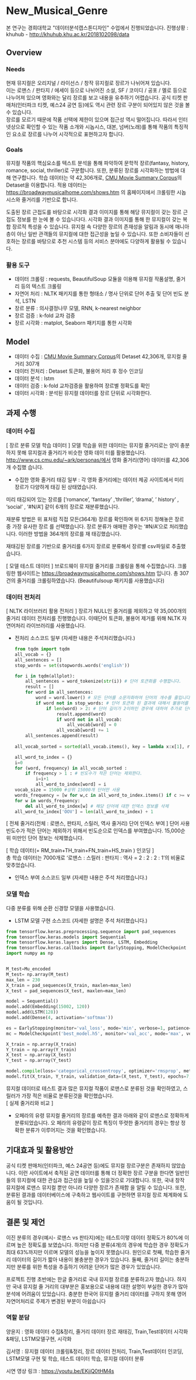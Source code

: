 # New_Musical_Genre

본 연구는 경희대학교 "데이터분석캡스톤디자인" 수업에서 진행되었습니다.
진행상황 : khuhub - http://khuhub.khu.ac.kr/2018102098/data

[CMU]: http://www.cs.cmu.edu/~ark/personas/ "Go CMU Movie Summary Corpus"


## Overview
### Needs
현재 뮤지컬은 오리지널 / 라이선스 / 창작 뮤지컬로 장르가 나뉘어져 있습니다.   
이는 로맨스 / 판타지 / 에세이 등으로 나뉘어진 소설, SF / 코미디 / 공포 / 멜로 등으로 나누어져 있으며 영화와는 달리 장르를 보고 내용을 유추하기 어렵습니다. 공식 티켓 판매처(인터파크 티켓, 예스24 공연 등)에도 역시 관련 장르 구분이 되어있지 않은 것을 볼 수 있습니다.   
장르를 모르기 때문에 작품 선택에 제한이 있으며 접근성 역시 떨어집니다. 따라서 인터넷상으로 확인할 수 있는 작품 소개와 시놉시스, 대본, 넘버(노래)를 통해 작품의 특징적인 요소로 장르를 나누어 시각적으로 표현하고자 합니다.

### Goals
뮤지컬 작품의 핵심요소를 텍스트 분석을 통해 파악하여 문학적 장르(fantasy, history, romance, social, thriller)로 구분합니다. 또한, 분류된 장르를 시각화하는 방법에 대해 연구합니다.
학습 데이터는 약 42,306개로, [CMU Movie Summary Corpus][CMU]의 Detaset을 이용합니다. 적용 데이터는 https://broadwaymusicalhome.com/shows.htm 의 홈페이지에서 크롤링한 시놉시스와 줄거리를 기반으로 합니다.


도출된 장르 근접도를 바탕으로 시각화 결과 이미지를 통해 해당 뮤지컬이 갖는 장르 근접도 정보를 한 눈에 볼 수 있습니다다. 시각화 결과 이미지를 통해 한 뮤지컬이 갖는 복합 장르적 특성을 수 있습니다. 뮤지컬 속 다양한 장르의 존재성을 알림과 동시에 매니아 층이 아닌 일반 관객들의 뮤지컬에 대한 접근성을 높일 수 있습니다. 또한 소비자들이 선호하는 장르를 바탕으로 추천 시스템 등의 서비스 분야에도 다양하게 활용될 수 있습니다.

### 활용 도구

- 데이터 크롤링 : requests, BeautifulSoup 모듈을 이용해 뮤지컬 작품설명, 줄거리 등의 텍스트 크롤링
- 자연어 처리 :  NLTK 패키지를 통한 형태소 / 명사 단위로 단어 추출 및 단어 빈도 분석, LSTN
- 장르 분류 : 의사결정나무 모델, RNN, k-nearest neighbor
- 장르 검증 : k-fold 교차 검증
- 장르 시각화 : matplot, Seaborn 패키지를 통한 시각화

## Model
- 데이터 수집 : [CMU Movie Summary Corpus][CMU]의 Detaset  42,306개, 뮤지컬 줄거리 307개
- 데이터 전처리 : Detaset 토큰화, 불용어 처리 후 정수 인코딩
- 데이터 분석 :  lstm
- 데이터 검증 : k-fold 교차검증을 활용하여 장르별 정확도를 확인
- 데이터 시각화 : 분석된 뮤지컬 데이터를 장르 단위로 시각화한다.

## 과제 수행
### 데이터 수집
[ 장르 분류 모델 학습 데이터 ] 
 모델 학습을 위한 데이터는 뮤지컬 줄거리로는 양이 충분하지 못해 뮤지컬과 줄거리가 비슷한 영화 데이 터를 활용했습니다. http://www.cs.cmu.edu/~ark/personas/에서 영화 줄거리(영어) 데이터를 42,306개 수집했 습니다.  
 
 
* 수집한 영화 줄거리 태깅 일부 : 각 영화 줄거리에는 데이터 제공 사이트에서 미리 장르가 다양하게 태깅 된 상태였습니다.  
 
 
 
 미리 태깅되어 있는 장르를 [‘romance’, ’fantasy’ ,‘thriller’, ‘drama’, ’ history’ , ‘social’ , ‘#N/A’] 같이 6개의 장르로 재분류했습니다.  



 재분류 방법은 위 표처럼 직접 모든(364개) 장르를 확인하며 위 6가지 정해놓은 장르 중 가장 유사한 장르 를 선택했습니다. 장르 분류가 애매한 경우는 ‘#N/A’으로 처리했습니다. 이러한 방법을 364개의 장르를 재 태깅했습니다.  

재태깅된 장르를 기반으로 줄거리를 6가지 장르로 분류해서 장르별 csv파일로 추출했습니다.


[ 모델 테스트 데이터 ] 
 브로드웨이 뮤지컬 줄거리를 크롤링을 통해 수집했습니다. 크롤링한 웹사이트는 https://broadwaymusicalhome.com/shows.htm 입니다. 총 307건의 줄거리를 크롤링하였습니다. (Beautifulsoup 패키지를 사용했습니다) 

### 데이터 전처리

[ NLTK 라이브러리 활용 전처리 ] 
 장르가 NULL인 줄거리를 제외하고 약 35,000개의 줄거리 데이터 전처리를 진행했습니다. 이때단어 토큰화, 불용어 제거를 위해 NLTK 자연어처리 라이브러리를 사용했습니다.  
* 전처리 소스코드 일부 (자세한 내용은 주석처리했습니다.) 
 
 
  ```python
  from tqdm import tqdm
  all_vocab = {} 
  all_sentences = []
  stop_words = set(stopwords.words('english'))
  
  for i in tqdm(allplot):
      all_sentences = word_tokenize(str(i)) # 단어 토큰화를 수행합니다.
      result = []
      for word in all_sentences: 
          word = word.lower() # 모든 단어를 소문자화하여 단어의 개수를 줄입니다.
          if word not in stop_words: # 단어 토큰화 된 결과에 대해서 불용어를 제거합니다.
              if len(word) > 2: # 단어 길이가 2이하인 경우에 대하여 추가로 단어를 제거합니다.
                  result.append(word)
                  if word not in all_vocab:
                      all_vocab[word] = 0 
                  all_vocab[word] += 1
      all_sentences.append(result) 
    
  all_vocab_sorted = sorted(all_vocab.items(), key = lambda x:x[1], reverse = True)

  all_word_to_index = {}
  i=0
  for (word, frequency) in all_vocab_sorted :
      if frequency > 1 : # 빈도수가 적은 단어는 제외한다.
          i=i+1
          all_word_to_index[word] = i
  vocab_size = 15000 #상위 15000개 단어만 사용
  words_frequency = [w for w,c in all_word_to_index.items() if c >= vocab_size + 1] # 인덱스가 15000 초과인 단어 제거
  for w in words_frequency:
      del all_word_to_index[w] # 해당 단어에 대한 인덱스 정보를 삭제  
  all_word_to_index['OOV'] = len(all_word_to_index) + 1
  ```
[ 전체 줄거리(전체 : 로맨스, 판타지, 스릴러, 역사 줄거리) 단어 인덱스 부여 ] 
 단어 사용 빈도수가 적은 단어는 제외하기 위해서 빈도순으로 인덱스를 부여했습니다. 15,000순위 미만인 단어 정보는 삭제했습니다.  
  

 
[ 학습 데이터(= RM_train+TH_train+FN_train+HS_train ) 인코딩 ]  
 총 학습 데이터는 7000개로 ‘로맨스 : 스릴러 : 판타지 : 역사 = 2 : 2 : 2 : 1’의 비율로 맞추었습니다.  
* 인덱스 부여 소스코드 일부 (자세한 내용은 주석 처리했습니다.) 
### 모델 학습

다중 분류를 위해 순환 신경망 모델을 사용했습니다.  
* LSTM 모델 구현 소스코드 (자세한 설명은 주석 처리했습니다.) 

```python
from tensorflow.keras.preprocessing.sequence import pad_sequences
from tensorflow.keras.models import Sequential
from tensorflow.keras.layers import Dense, LSTM, Embedding
from tensorflow.keras.callbacks import EarlyStopping, ModelCheckpoint
import numpy as np


M_test=Mu_encoded
M_test= np.array(M_test)
max_len = 230
X_train = pad_sequences(X_train, maxlen=max_len)
X_test = pad_sequences(X_test, maxlen=max_len)

model = Sequential()
model.add(Embedding(15002, 120))
model.add(LSTM(128))
model.add(Dense(4, activation='softmax'))

es = EarlyStopping(monitor='val_loss', mode='min', verbose=1, patience=4)
mc = ModelCheckpoint('best_model.h5', monitor='val_acc', mode='max', verbose=1, save_best_only=True)

X_train = np.array(X_train)
Y_train = np.array(Y_train)
X_test = np.array(X_test)
Y_test = np.array(Y_test)

model.compile(loss='categorical_crossentropy', optimizer='rmsprop', metrics=['acc'])
model.fit(X_train, Y_train, validation_data=(X_test, Y_test), epochs=7, batch_size=64, callbacks=[es, mc])

```
    
 뮤지컬 데이터로 테스트 결과 많은 뮤지컬 작품이 로맨스로 분류된 것을 확인하였고, 스릴러가 가장 적은 비율로 분류된것을 확인했습니다.  
[ 실제 줄거리와 비교 ] 
* 오페라의 유령 뮤지컬 줄거리의 장르를 예측한 결과 아래와 같이 로맨스로 정확하게 분류되었습니다. 오 페라의 유령같이 장르 특징이 뚜렷한 줄거리의 경우는 항상 정확한 분류가 이루어지는 것을 확인했습니다. 

## 기대효과 및 활용방안 
공식 티켓 판매처(인터파크, 예스 24공연 등)에도 뮤지컬 장르구분은 존재하지 않았습니다. 이런 사이트에서 축적된 공연 데이터를 통해 더 정확한 장르 구분을 한다면 일반인들의 뮤지컬에 대한 관심과 접근성을 높일 수 있을것으로 기대합니다. 또한, 국내 창작 뮤지컬에 로맨스 뮤지컬 뿐만 아니라 다양한 장르가 존재함 을 알릴 수 있습니다. 또한, 분류된 결과를 데이터베이스에 구축하고 웹사이트를 구현하면 뮤지컬 장르 체계화에 도움이 될 것입니다. 

## 결론 및 제언 
이진 분류의 경우(예시- 로맨스 vs 판타지)에는 테스트이렇 데이터 정확도가 80%에 이르며 높은 정확도를 보였습니다. 하지만 다중 분류(4개)의 경우에 학습한 경우 정확도가 최대 63%까지만 이르며 모델의 성능을 높이지 못했습니다. 원인으로 첫째, 학습한 줄거리 데이터의 길이가 짧아 내용이 불충분한 경우가 있습니다. 둘째, 줄거리 길이는 충분하지만 분류를 위한 특성을 추출하기 어려운 단어가 많은 경우가 있었습니다.  
 
프로젝트 진행 초반에는 한글 줄거리로 국내 뮤지컬 장르를 분류하고자 했습니다. 하지만 국내 뮤지컬 줄 거리의 대부분은 홍보용으로 내용에 대한 설명이 부실한 경우가 많아 분석에 어려움이 있었습니다. 충분한 한국어 뮤지컬 줄거리 데이터를 구하지 못해 영어 자연어처리로 주제가 변경된 부분이 아쉽습니다

###  역할 분담 
양윤지 :  영화 데이터 수집&정리, 줄거리 데이터 장르 재태깅, Train,Test데이터 시각화&패딩, LSTM모델구현, 시각화 
 
김서영 :  뮤지컬 데이터 크롤링&정리, 장르 데이터 전처리, Train,Test데이터 인코딩, LSTM모델 구현 및 학습, 테스트 데이터 학습, 뮤지컬 데이터 분류
 
시연 영상 링크 : https://youtu.be/EKjjQ0tHM4s

